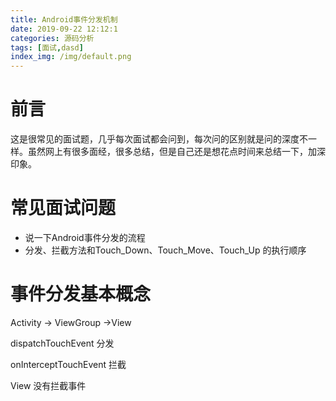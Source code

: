```yaml
---
title: Android事件分发机制
date: 2019-09-22 12:12:1
categories: 源码分析
tags: [面试,dasd]
index_img: /img/default.png
---
```

# 前言

这是很常见的面试题，几乎每次面试都会问到，每次问的区别就是问的深度不一样。虽然网上有很多面经，很多总结，但是自己还是想花点时间来总结一下，加深印象。

# 常见面试问题

- 说一下Android事件分发的流程
- 分发、拦截方法和Touch_Down、Touch_Move、Touch_Up 的执行顺序

# 事件分发基本概念

Activity -> ViewGroup ->View

dispatchTouchEvent 分发

onInterceptTouchEvent 拦截

View 没有拦截事件
